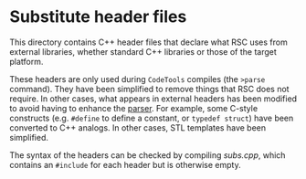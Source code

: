# Substitute header files

This directory contains C++ header files that declare what RSC uses
from external libraries, whether standard C++ libraries or those of
the target platform.

These headers are only used during `CodeTools` compiles (the `>parse`
command).  They have been
simplified to remove things that RSC does not require.  In other cases,
what appears in external headers has been modified to avoid having to
enhance the [parser](/ct/Parser.h).  For example, some C-style constructs
(e.g. `#define` to define a constant, or `typedef struct`) have been
converted to C++ analogs.  In other cases, STL templates have been
simplified.

The syntax of the headers can be checked by compiling _subs.cpp_, which
contains an `#include` for each header but is otherwise empty.
